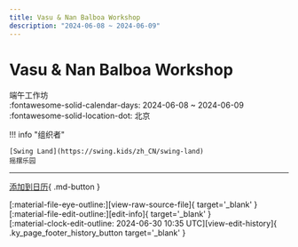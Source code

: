 ```yaml
---
title: Vasu & Nan Balboa Workshop
description: "2024-06-08 ~ 2024-06-09"
---
```


# Vasu & Nan Balboa Workshop 

端午工作坊  
:fontawesome-solid-calendar-days: 2024-06-08 ~ 2024-06-09  
:fontawesome-solid-location-dot: 北京  

!!! info "组织者"

    [Swing Land](https://swing.kids/zh_CN/swing-land)  
    摇摆乐园  

---

[添加到日历](https://swing.news/ics/zh-Hans/2024/zh_CN/vasu-n-nan-balboa-workshop-2024.ics){ .md-button }

<div class="ky_page_footer" markdown>
<div class="ky_page_footer_trailing" markdown="span">
[:material-file-eye-outline:][view-raw-source-file]{ target='_blank' }
[:material-file-edit-outline:][edit-info]{ target='_blank' }
</div>
<div class="ky_page_footer_leading" markdown="span">
[:material-clock-edit-outline: 2024-06-30 10:35 UTC][view-edit-history]{ .ky_page_footer_history_button target='_blank' }
</div>
</div>

[view-raw-source-file]: https://github.com/swingdance/events/blob/main/2024/zh_CN/vasu-n-nan-balboa-workshop-2024.json "查看原始源文件"
[edit-info]: https://github.com/swingdance/events/issues/new?assignees=&labels=update+event&projects=&template=03-update_entity.yml&title=%5B2024%2Fzh_CN%5D%20Update%20Event%3A%20Vasu%20%26%20Nan%20Balboa%20Workshop&region=zh_CN&year=2024&id=vasu-n-nan-balboa-workshop-2024&name=Vasu%20%26%20Nan%20Balboa%20Workshop&org_id=swing-land "编辑信息"

[view-edit-history]: https://github.com/swingdance/events/commits/main/2024/zh_CN/vasu-n-nan-balboa-workshop-2024.json "查看编辑历史"
